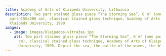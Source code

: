 ```yaml
---
title: Academy of Arts of Klaipėda University, Lithuania
description: Two part stained glass piece “The Storming Sea”, 6 m² (one
  part–150x200 cm), classical stained glass technique, Academy of Arts of
  Klaipėda University, 1990.
images:
  - image: images/klaipėdos-vitražas.jpg
    alt: Two part stained glass piece “The Storming Sea”, 6 m² (one part–150x200
      cm), classical stained glass technique, Academy of Arts of Klaipėda
      University, 1990. Depict the sea, the battle of the waves, the blue sky.
---
```

